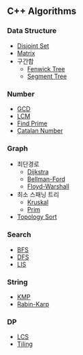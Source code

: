 ## C++ Algorithms

### Data Structure

- [Disjoint Set](./DataStructure/disjoint_set.cpp)
- [Matrix](./DataStructure/matrix.cpp)
- 구간합
  - [Fenwick Tree](./DataStructure/fenwick_tree.cpp)
  - [Segment Tree](./DataStructure/segment_tree.cpp)

### Number

- [GCD](./Number/gcd.cpp)
- [LCM](./Number/lcm.cpp)
- [Find Prime](./Number/find_prime.cpp)
- [Catalan Number](./Number/catalan.cpp)

### Graph

- 최단경로
  - [Dijkstra](./Graph/dijkstra.cpp)
  - [Bellman-Ford](./Graph/bellman_ford.cpp)
  - [Floyd-Warshall](./Graph/floyd_warshall.cpp)
- 최소 스패닝 트리
  - [Kruskal](./Graph/mst_kruskal.cpp)
  - [Prim](./Graph/mst_prim.cpp)
- [Topology Sort](./Graph/topology_sort.cpp)

### Search

- [BFS](./Search/bfs.cpp)
- [DFS](./Search/dfs.cpp)
- [LIS](./Search/lis.cpp)

### String

- [KMP](./String/kmp.cpp)
- [Rabin-Karp](./String/rabin-karp.cpp)

### DP

- [LCS](./DP/lcs.cpp)
- [Tiling](./DP/tiling.cpp)
